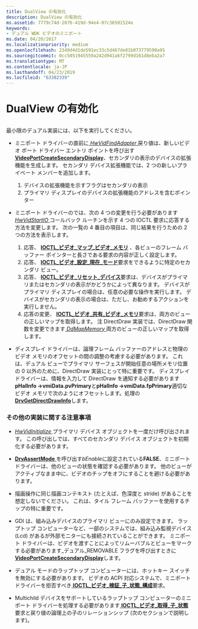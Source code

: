 ```yaml
---
title: DualView の有効化
description: DualView の有効化
ms.assetid: 7779c74d-2076-419d-94e4-07c36501524e
keywords:
- デュアル WDK ビデオのミニポート
ms.date: 04/20/2017
ms.localizationpriority: medium
ms.openlocfilehash: 2349d4d1de591ec33c5d467de81b073779590a95
ms.sourcegitcommit: 0cc5051945559a242d941a6f2799d161d8eba2a7
ms.translationtype: MT
ms.contentlocale: ja-JP
ms.lasthandoff: 04/23/2019
ms.locfileid: "63382339"
---
```

# <a name="enabling-dualview"></a>DualView の有効化


## <span id="ddk_enabling_dualview_gg"></span><span id="DDK_ENABLING_DUALVIEW_GG"></span>


最小限のデュアル実装には、以下を実行してください。

-   ミニポート ドライバーの直前に[ *HwVidFindAdapter* ](https://msdn.microsoft.com/library/windows/hardware/ff567332)戻り値は、新しいビデオ ポート ドライバー エントリ ポイントを呼び出す[ **VideoPortCreateSecondaryDisplay**](https://msdn.microsoft.com/library/windows/hardware/ff570288)、セカンダリの表示のデバイスの拡張機能を生成します。 セカンダリ デバイス拡張機能では、2 つの新しいプライベート メンバーを追加します。

    1.  デバイスの拡張機能を示すフラグはセカンダリの表示
    2.  プライマリ ディスプレイのデバイスの拡張機能のアドレスを含むポインター
-   ミニポート ドライバーのでは、次の 4 つの変更を行う必要があります[ *HwVidStartIO* ](https://msdn.microsoft.com/library/windows/hardware/ff567367)コールバック ルーチンを示す 4 つの IOCTL 要求に応答する方法を変更します。 次の一覧の 4 番目の項目は、同じ結果を行うための 2 つの方法を表示します。

    1.  応答、 [ **IOCTL\_ビデオ\_マップ\_ビデオ\_メモリ**](https://msdn.microsoft.com/library/windows/hardware/ff567812) 、各ビューのフレーム バッファー ポインターと長さである要求の内容が正しく設定します。
    2.  応答、 [ **IOCTL\_ビデオ\_設定\_現在\_モード**](https://msdn.microsoft.com/library/windows/hardware/ff567846)要求をできるように特定のセカンダリ ビュー。
    3.  応答、 [ **IOCTL\_ビデオ\_リセット\_デバイス**](https://msdn.microsoft.com/library/windows/hardware/ff567834)要求は、デバイスがプライマリまたはセカンダリの表示がかどうかによって異なります。 デバイスがプライマリ ディスプレイの場合は、任意の必要な操作を実行します。 デバイスがセカンダリの表示の場合は、ただし、お勧めするアクションを実行しません。
    4.  応答の変更、 [ **IOCTL\_ビデオ\_共有\_ビデオ\_メモリ**](https://msdn.microsoft.com/library/windows/hardware/ff568149)要求は、両方のビューの正しいマップを取得します。 注 DirectDraw 実装では、DirectDraw 関数を変更できます[ *DdMapMemory* ](https://msdn.microsoft.com/library/windows/hardware/ff549641)両方のビューの正しいマップを取得します。
-   ディスプレイ ドライバーは、論理フレーム バッファーのアドレスと物理のビデオ メモリのオフセットの間の調整の考慮する必要があります。 これは、デュアル ビューでプライマリ サーフェスが開始任意の場所メモリ位置の 0 以外のために、DirectDraw 実装にとって特に重要です。 ディスプレイ ドライバーは、情報を入力して DirectDraw を通知する必要があります**pHalInfo -&gt;vmiData.pvPrimary**と**pHalInfo -&gt;vmiData.fpPrimary**適切なビデオ メモリで次のようにオフセットします。処理の[ **DrvGetDirectDrawInfo**](https://msdn.microsoft.com/library/windows/hardware/ff556229)します。

### <a name="span-idadditionalimplementationnotesspanspan-idadditionalimplementationnotesspanspan-idadditionalimplementationnotesspanadditional-implementation-notes"></a><span id="Additional_Implementation_Notes"></span><span id="additional_implementation_notes"></span><span id="ADDITIONAL_IMPLEMENTATION_NOTES"></span>その他の実装に関する注意事項

-   [*HwVidInitialize* ](https://msdn.microsoft.com/library/windows/hardware/ff567345)プライマリ デバイス オブジェクトを一度だけ呼び出されます。 この呼び出しでは、すべてのセカンダリ デバイス オブジェクトを初期化する必要があります。

-   [ **DrvAssertMode** ](https://msdn.microsoft.com/library/windows/hardware/ff556178)を呼び出す*bEnable*に設定されている**FALSE**、ミニポート ドライバーは、他のビューの状態を確認する必要があります。 他のビューがアクティブなまま中に、ビデオのチップをオフにすることを避ける必要があります。

-   描画操作に同じ描画コンテキスト (たとえば、色深度と stride) があることを想定しないでください。 これは、タイル フレーム バッファーを使用するチップの特に重要です。

-   GDI は、組み込みデバイスのプライマリ ビューにのみ設定できます。 ラップトップ コンピューターなど、一部のシステムでは、組み込み監視デバイス (Lcd) があるが外部モニターにも接続されていることができます。 ミニポート ドライバーは、ビデオを渡すことによってリムーバブルとビューをマークする必要があります\_デュアル\_REMOVABLE フラグを呼び出すときに[ **VideoPortCreateSecondaryDisplay**](https://msdn.microsoft.com/library/windows/hardware/ff570288)します。

-   デュアル モードのラップトップ コンピューターには、ホットキー スイッチを無効にする必要があります。 ビデオの ACPI 対応システムで、ミニポート ドライバーを拒否すべき[ **IOCTL\_ビデオ\_検証\_子\_状態\_構成**](https://msdn.microsoft.com/library/windows/hardware/ff568156)要求。

-   Multichild デバイスをサポートしているラップトップ コンピューターのミニポート ドライバーを処理する必要があります[ **IOCTL\_ビデオ\_取得\_子\_状態**](https://msdn.microsoft.com/library/windows/hardware/ff567801)要求と戻り値の論理上の子のリレーションシップ (次のセクションで説明します)。

 

 





